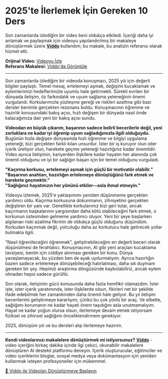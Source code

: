 # 2025'te İlerlemek İçin Gereken 10 Ders

Son zamanlarda izlediğim bir video beni oldukça etkiledi. İçeriği daha iyi anlamak ve paylaşmak için videoyu yapılandırılmış bir makaleye dönüştürmek üzere **[Viddo](https://viddo.pro/)** kullandım; bu makale, bu analizin referansı olarak hizmet etti.

**Orijinal Video:** [Videoyu İzle](https://www.youtube.com/watch?v=ztT8C75ijxU)  
**Referans Makalesi:** [Viddo'da Görüntüle](https://viddo.pro/zh/video-result/a459471b-721e-4aa0-b617-89b9b386e402)

---

Son zamanlarda izlediğim bir videoda konuşmacı, 2025 yılı için değerli bilgiler paylaştı. Temel mesaj, ertelemeyi aşmak, değişimi kucaklamak ve eylemlerimizi hedeflerimizle uyumlu hale getirmekti. Sürekli evrilen bir dünyada iletişim, öz farkındalık ve uyum sağlama yeteneğinin önemi vurgulandı. Korkularımızla yüzleşme gereği ve riskleri azaltma gibi bazı dersler benimle gerçekten rezonans buldu. Konuşmacının öğrenme ve hazırlık konusundaki bakış açısı, hızlı değişen bir dünyada nasıl önde kalacağımıza dair yeni bir bakış açısı sundu.

**Videodan en büyük çıkarım, başarının sadece belirli becerilerle değil, yeni zorluklara ne kadar iyi öğrenip uyum sağladığımızla ilgili olduğuydu.** Bugünün hızla değişen dünyasında hızlı öğrenme ve bilgiyi uygulama yeteneği, bizi gerçekten farklı kılan unsurdur. İster bir iş kuruyor olun ister içerik üretiyor olun, harekete geçme yeteneği hazırlığınız kadar önemlidir. Video ayrıca iletişimin, kariyerden ilişkilere kadar hayatın her alanında çok önemli olduğunu ve iyi bir sağlığın başarı için bir temel olduğunu vurguladı.

**"Kaçırma korkusu, ertelemeyi aşmak için güçlü bir motivatör olabilir."**  
**"Başarının anahtarı, hazırlığın ertelemeye dönüştüğünü fark etmek ve harekete geçmektir."**  
**"Sağlığınız hayatınızın her yönünü etkiler—asla ihmal etmeyin."**

Videoyu izlemek, 2025'e yaklaşımımı yeniden düşünmeme gerçekten yardımcı oldu. Kaçırma korkusuna dokunmanın, zihniyetimi gerçekten değiştiren bir yanı var. Genellikle korkularımız bizi geri tutar, ancak kaçırmanın başkalarının yargısından daha kötü olabileceğini fark etmek, o korkunun üstesinden gelmeme yardımcı oluyor. Yeni bir şeye başlarken algılanan riski azaltma fikrinin de oldukça güçlü olduğunu düşündüm. Korkudan kaçınmak değil, yolculuğu daha az korkutucu hale getirecek yollar bulmakla ilgili.

"Nasıl öğrenileceğini öğrenmek", geliştirebileceğim en değerli beceri olarak düşünülmesi de ferahlatıcı. Konuşmacının, AI gibi yeni araçları kucaklama tavsiyesi, benim için ciddiye alınması gereken bir konu. Dünya yavaşlamayacak, bu yüzden ben de ayak uydurmalıyım. Ayrıca hazırlığın bazen sadece ertelemeye dönüşebileceği hatırlatması, daha sık duymam gereken bir şey. Hepimiz araştırma döngüsünde kaybolabiliriz, ancak eylem olmadan hepsi sadece gürültü.

Son olarak, iletişimin gücü konusunda daha fazla hemfikir olamazdım. İster işte, ister içerik yaratımında, ister ilişkilerde olsun, fikirleri net bir şekilde ifade edebilmek her zamankinden daha önemli hale geliyor. Bu yıl iletişim becerilerimi geliştirmeye kararlıyım, çünkü bu çok yönlü bir araç. Ve elbette, sağlığımı korumanın ne kadar hayati önem taşıdığını asla unutmamalıyım. Hayat ne kadar yoğun olursa olsun, ilerlemeye devam etmek istiyorsam fiziksel ve zihinsel sağlığımı önceliklendirmem gerekiyor.

2025, dönüşüm yılı ve bu dersleri alıp ilerlemeye hazırım.

---

**Kendi videolarınızı makalelere dönüştürmek mi istiyorsunuz?** **[Viddo](https://viddo.pro/)** - video içeriğini birkaç dakika içinde ilgi çekici, okunabilir makalelere dönüştüren AI destekli platformu deneyin. İçerik oluşturucular, eğitimciler ve video içeriklerini bloglar, sosyal medya veya dokümantasyon için yeniden kullanmak isteyen profesyoneller için mükemmel. 

[🚀 Viddo ile Videoları Dönüştürmeye Başlayın](https://viddo.pro/)